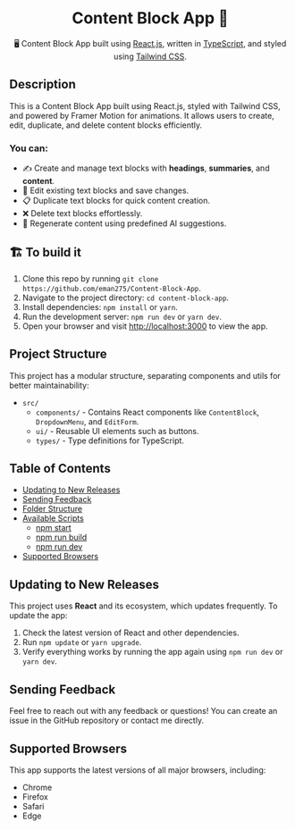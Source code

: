<h1 align="center">
   Content Block App 📝
</h1>
<p align="center">
  🖥️ Content Block App built using <a href="https://reactjs.org/">React.js</a>, written in <a href="https://www.typescriptlang.org/">TypeScript</a>, and styled using <a href="https://tailwindcss.com/">Tailwind CSS</a>.
</p>

## Description
This is a Content Block App built using React.js, styled with Tailwind CSS, and powered by Framer Motion for animations. It allows users to create, edit, duplicate, and delete content blocks efficiently.

### You can:
- ✍️ Create and manage text blocks with **headings**, **summaries**, and **content**.
- 🔄 Edit existing text blocks and save changes.
- 📋 Duplicate text blocks for quick content creation.
- ❌ Delete text blocks effortlessly.
- 🤖 Regenerate content using predefined AI suggestions.
  
## 🏗️ To build it
1. Clone this repo by running `git clone https://github.com/eman275/Content-Block-App`.
2. Navigate to the project directory: `cd content-block-app`.
3. Install dependencies: `npm install` or `yarn`.
4. Run the development server: `npm run dev` or `yarn dev`.
5. Open your browser and visit [http://localhost:3000](http://localhost:3000) to view the app.

## Project Structure
This project has a modular structure, separating components and utils for better maintainability:

- `src/`
  - `components/` - Contains React components like `ContentBlock`, `DropdownMenu`, and `EditForm`.
  - `ui/` - Reusable UI elements such as buttons.
  - `types/` - Type definitions for TypeScript.
  
## Table of Contents
- [Updating to New Releases](#updating-to-new-releases)
- [Sending Feedback](#sending-feedback)
- [Folder Structure](#folder-structure)
- [Available Scripts](#available-scripts)
  - [npm start](#npm-start)
  - [npm run build](#npm-run-build)
  - [npm run dev](#npm-run-dev)
- [Supported Browsers](#supported-browsers)

## Updating to New Releases
This project uses **React** and its ecosystem, which updates frequently. To update the app:
1. Check the latest version of React and other dependencies.
2. Run `npm update` or `yarn upgrade`.
3. Verify everything works by running the app again using `npm run dev` or `yarn dev`.

## Sending Feedback
Feel free to reach out with any feedback or questions! You can create an issue in the GitHub repository or contact me directly.

## Supported Browsers
This app supports the latest versions of all major browsers, including:
- Chrome
- Firefox
- Safari
- Edge